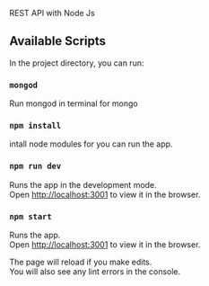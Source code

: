 REST API with Node Js
## Available Scripts

In the project directory, you can run:

### `mongod`

Run mongod in terminal for mongo <br>

### `npm install`

intall node modules for you can run the app. <br>

### `npm run dev`

Runs the app in the development mode.<br>
Open [http://localhost:3001](http://localhost:3001) to view it in the browser.


### `npm start`

Runs the app.<br>
Open [http://localhost:3001](http://localhost:3001) to view it in the browser.

The page will reload if you make edits.<br>
You will also see any lint errors in the console.
